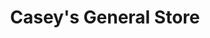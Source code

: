 ---
title: "Casey's General Store"
url: /rockford/caseys-general-store-south-bell-school-road/
shop: convenience
---
